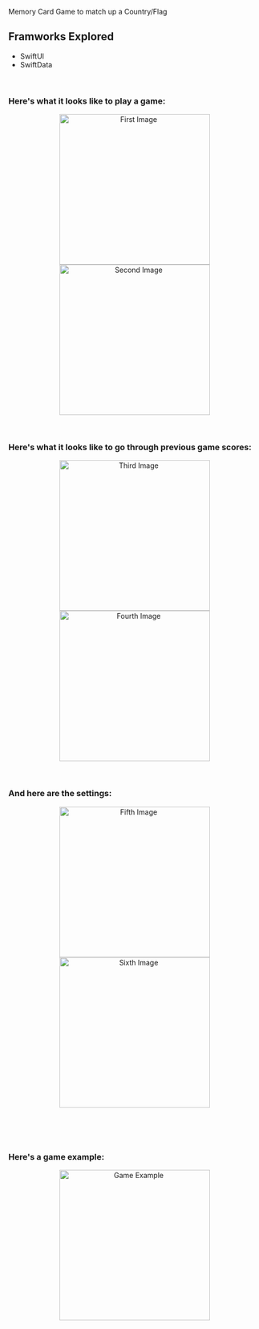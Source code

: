 Memory Card Game to match up a Country/Flag 

## Framworks Explored 
- SwiftUI
- SwiftData

<br/>

### Here's what it looks like to play a game:
<p align="center">
  <img src="https://github.com/Trey-Gaines/AroundTheWorld/blob/main/Images/DarkModeGame.png?raw=true" alt="First Image" width="300"/>
  <img src="https://github.com/Trey-Gaines/AroundTheWorld/blob/main/Images/LightModeGame.png?raw=true" alt="Second Image" width="300"/>
</p>
<br/>

### Here's what it looks like to go through previous game scores:
<p align="center">
  <img src="https://github.com/Trey-Gaines/AroundTheWorld/blob/main/Images/PreviousGamesDark.png?raw=true" alt="Third Image" width="300"/>
  <img src="https://github.com/Trey-Gaines/AroundTheWorld/blob/main/Images/PreviousGamesLight.png?raw=true" alt="Fourth Image" width="300"/>
</p>
<br/>

### And here are the settings:
<p align="center">
  <img src="https://github.com/Trey-Gaines/AroundTheWorld/blob/main/Images/SettingsDarkMode.png?raw=true" alt="Fifth Image" width="300"/>
  <img src="https://github.com/Trey-Gaines/AroundTheWorld/blob/main/Images/SettingsLightMode.png?raw=true" alt="Sixth Image" width="300"/>
</p>
<br/>
<br/>
<br/>

### Here's a game example:
<p align="center">
  <img src="https://github.com/Trey-Gaines/AroundTheWorld/blob/main/Images/AFullGame.png?raw=true" alt="Game Example" width="300"/>
</p>
